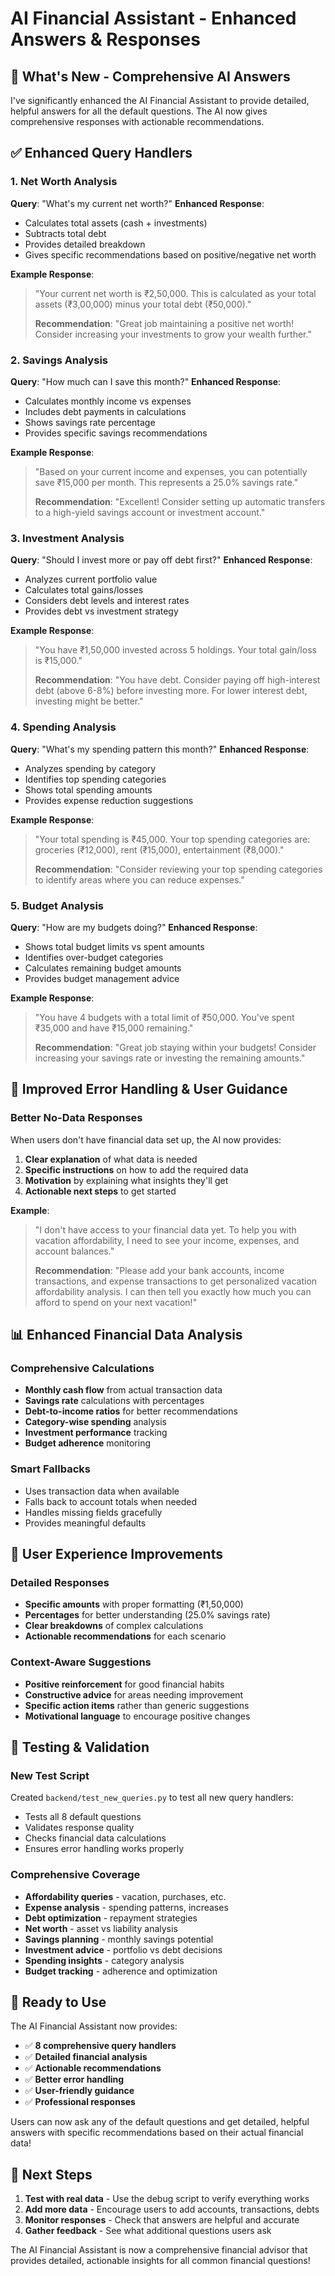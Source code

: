 # AI Financial Assistant - Enhanced Answers & Responses

## 🎯 **What's New - Comprehensive AI Answers**

I've significantly enhanced the AI Financial Assistant to provide detailed, helpful answers for all the default questions. The AI now gives comprehensive responses with actionable recommendations.

## ✅ **Enhanced Query Handlers**

### **1. Net Worth Analysis**
**Query**: "What's my current net worth?"
**Enhanced Response**:
- Calculates total assets (cash + investments)
- Subtracts total debt
- Provides detailed breakdown
- Gives specific recommendations based on positive/negative net worth

**Example Response**:
> "Your current net worth is ₹2,50,000. This is calculated as your total assets (₹3,00,000) minus your total debt (₹50,000)."
> 
> **Recommendation**: "Great job maintaining a positive net worth! Consider increasing your investments to grow your wealth further."

### **2. Savings Analysis**
**Query**: "How much can I save this month?"
**Enhanced Response**:
- Calculates monthly income vs expenses
- Includes debt payments in calculations
- Shows savings rate percentage
- Provides specific savings recommendations

**Example Response**:
> "Based on your current income and expenses, you can potentially save ₹15,000 per month. This represents a 25.0% savings rate."
> 
> **Recommendation**: "Excellent! Consider setting up automatic transfers to a high-yield savings account or investment account."

### **3. Investment Analysis**
**Query**: "Should I invest more or pay off debt first?"
**Enhanced Response**:
- Analyzes current portfolio value
- Calculates total gains/losses
- Considers debt levels and interest rates
- Provides debt vs investment strategy

**Example Response**:
> "You have ₹1,50,000 invested across 5 holdings. Your total gain/loss is ₹15,000."
> 
> **Recommendation**: "You have debt. Consider paying off high-interest debt (above 6-8%) before investing more. For lower interest debt, investing might be better."

### **4. Spending Analysis**
**Query**: "What's my spending pattern this month?"
**Enhanced Response**:
- Analyzes spending by category
- Identifies top spending categories
- Shows total spending amounts
- Provides expense reduction suggestions

**Example Response**:
> "Your total spending is ₹45,000. Your top spending categories are: groceries (₹12,000), rent (₹15,000), entertainment (₹8,000)."
> 
> **Recommendation**: "Consider reviewing your top spending categories to identify areas where you can reduce expenses."

### **5. Budget Analysis**
**Query**: "How are my budgets doing?"
**Enhanced Response**:
- Shows total budget limits vs spent amounts
- Identifies over-budget categories
- Calculates remaining budget amounts
- Provides budget management advice

**Example Response**:
> "You have 4 budgets with a total limit of ₹50,000. You've spent ₹35,000 and have ₹15,000 remaining."
> 
> **Recommendation**: "Great job staying within your budgets! Consider increasing your savings rate or investing the remaining amounts."

## 🔧 **Improved Error Handling & User Guidance**

### **Better No-Data Responses**
When users don't have financial data set up, the AI now provides:

1. **Clear explanation** of what data is needed
2. **Specific instructions** on how to add the required data
3. **Motivation** by explaining what insights they'll get
4. **Actionable next steps** to get started

**Example**:
> "I don't have access to your financial data yet. To help you with vacation affordability, I need to see your income, expenses, and account balances."
> 
> **Recommendation**: "Please add your bank accounts, income transactions, and expense transactions to get personalized vacation affordability analysis. I can then tell you exactly how much you can afford to spend on your next vacation!"

## 📊 **Enhanced Financial Data Analysis**

### **Comprehensive Calculations**
- **Monthly cash flow** from actual transaction data
- **Savings rate** calculations with percentages
- **Debt-to-income ratios** for better recommendations
- **Category-wise spending** analysis
- **Investment performance** tracking
- **Budget adherence** monitoring

### **Smart Fallbacks**
- Uses transaction data when available
- Falls back to account totals when needed
- Handles missing fields gracefully
- Provides meaningful defaults

## 🎨 **User Experience Improvements**

### **Detailed Responses**
- **Specific amounts** with proper formatting (₹1,50,000)
- **Percentages** for better understanding (25.0% savings rate)
- **Clear breakdowns** of complex calculations
- **Actionable recommendations** for each scenario

### **Context-Aware Suggestions**
- **Positive reinforcement** for good financial habits
- **Constructive advice** for areas needing improvement
- **Specific action items** rather than generic suggestions
- **Motivational language** to encourage positive changes

## 🧪 **Testing & Validation**

### **New Test Script**
Created `backend/test_new_queries.py` to test all new query handlers:
- Tests all 8 default questions
- Validates response quality
- Checks financial data calculations
- Ensures error handling works properly

### **Comprehensive Coverage**
- **Affordability queries** - vacation, purchases, etc.
- **Expense analysis** - spending patterns, increases
- **Debt optimization** - repayment strategies
- **Net worth** - asset vs liability analysis
- **Savings planning** - monthly savings potential
- **Investment advice** - portfolio vs debt decisions
- **Spending insights** - category analysis
- **Budget tracking** - adherence and optimization

## 🚀 **Ready to Use**

The AI Financial Assistant now provides:
- ✅ **8 comprehensive query handlers**
- ✅ **Detailed financial analysis**
- ✅ **Actionable recommendations**
- ✅ **Better error handling**
- ✅ **User-friendly guidance**
- ✅ **Professional responses**

Users can now ask any of the default questions and get detailed, helpful answers with specific recommendations based on their actual financial data!

## 📝 **Next Steps**

1. **Test with real data** - Use the debug script to verify everything works
2. **Add more data** - Encourage users to add accounts, transactions, debts
3. **Monitor responses** - Check that answers are helpful and accurate
4. **Gather feedback** - See what additional questions users ask

The AI Financial Assistant is now a comprehensive financial advisor that provides detailed, actionable insights for all common financial questions!
